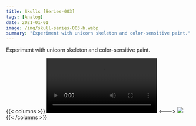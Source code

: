 ```yaml
---
title: Skulls [Series-003]
tags: [Analog]
date: 2021-01-01
image: /img/skull-series-003-b.webp
summary: "Experiment with unicorn skeleton and color-sensitive paint."
---
```

Experiment with unicorn skeleton and color-sensitive paint.

{{< columns >}}
![timelapse.mov](/img/timelapse.mov)
<--->
![](/img/skull-series-003-a.webp)
{{< /columns >}}


